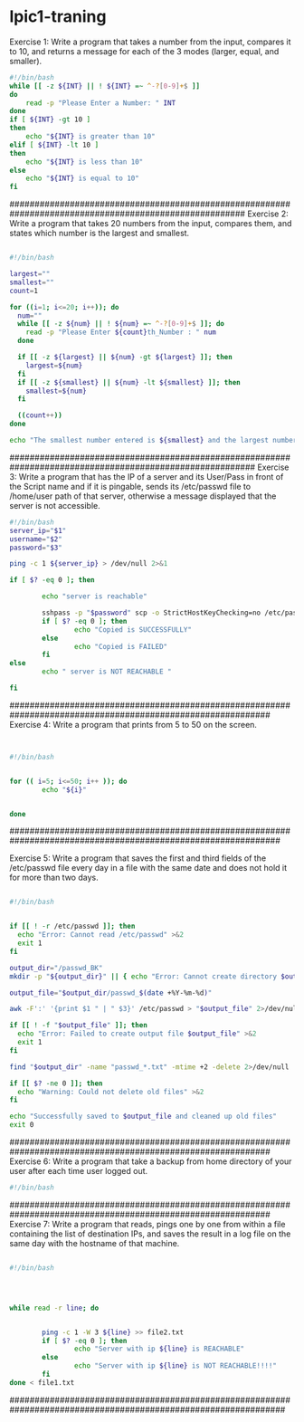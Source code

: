 # lpic1-traning

Exercise 1: Write a program that takes a number from the input, compares it to 10, and
returns a message for each of the 3 modes (larger, equal, and smaller).
```bash
#!/bin/bash
while [[ -z ${INT} || ! ${INT} =~ ^-?[0-9]+$ ]]
do
    read -p "Please Enter a Number: " INT
done
if [ ${INT} -gt 10 ]
then
    echo "${INT} is greater than 10"
elif [ ${INT} -lt 10 ]
then
    echo "${INT} is less than 10"
else
    echo "${INT} is equal to 10"
fi
```
#######################################################################################################
Exercise 2: Write a program that takes 20 numbers from the input, compares them, and
states which number is the largest and smallest.
```bash

#!/bin/bash

largest=""
smallest=""
count=1

for ((i=1; i<=20; i++)); do
  num=""
  while [[ -z ${num} || ! ${num} =~ ^-?[0-9]+$ ]]; do
    read -p "Please Enter ${count}th_Number : " num
  done

  if [[ -z ${largest} || ${num} -gt ${largest} ]]; then
    largest=${num}
  fi
  if [[ -z ${smallest} || ${num} -lt ${smallest} ]]; then
    smallest=${num}
  fi

  ((count++))
done

echo "The smallest number entered is ${smallest} and the largest number entered is ${largest}"
```
#########################################################################################################
Exercise 3: Write a program that has the IP of a server and its User/Pass in front of the Script
name and if it is pingable, sends its /etc/passwd file to /home/user path of that server,
otherwise a message displayed that the server is not accessible.
```bash
#!/bin/bash
server_ip="$1"
username="$2"
password="$3"

ping -c 1 ${server_ip} > /dev/null 2>&1

if [ $? -eq 0 ]; then

        echo "server is reachable"

        sshpass -p "$password" scp -o StrictHostKeyChecking=no /etc/passwd "${username}@${server_ip}:/${username}/"
        if [ $? -eq 0 ]; then
                echo "Copied is SUCCESSFULLY"
        else
                echo "Copied is FAILED"
        fi
else
        echo " server is NOT REACHABLE "

fi
```
############################################################################################################
Exercise 4: Write a program that prints from 5 to 50 on the screen.
```bash


#!/bin/bash


for (( i=5; i<=50; i++ )); do
        echo "${i}"


done
```
##############################################################################################################

Exercise 5: Write a program that saves the first and third fields of the /etc/passwd file every
day in a file with the same date and does not hold it for more than two days.
```bash

#!/bin/bash


if [[ ! -r /etc/passwd ]]; then
  echo "Error: Cannot read /etc/passwd" >&2
  exit 1
fi

output_dir="/passwd_BK"
mkdir -p "${output_dir}" || { echo "Error: Cannot create directory $output_dir" >&2; exit 1; }

output_file="$output_dir/passwd_$(date +%Y-%m-%d)"

awk -F':' '{print $1 " | " $3}' /etc/passwd > "$output_file" 2>/dev/null

if [[ ! -f "$output_file" ]]; then
  echo "Error: Failed to create output file $output_file" >&2
  exit 1
fi

find "$output_dir" -name "passwd_*.txt" -mtime +2 -delete 2>/dev/null

if [[ $? -ne 0 ]]; then
  echo "Warning: Could not delete old files" >&2
fi

echo "Successfully saved to $output_file and cleaned up old files"
exit 0
```
############################################################################################################
Exercise 6: Write a program that take a backup from home directory of your user after each
time user logged out.
```bash
#!/bin/bash

```
############################################################################################################
Exercise 7: Write a program that reads, pings one by one from within a file containing the list
of destination IPs, and saves the result in a log file on the same day with the hostname of
that machine.
```bash

#!/bin/bash




while read -r line; do


        ping -c 1 -W 3 ${line} >> file2.txt
        if [ $? -eq 0 ]; then
                echo "Server with ip ${line} is REACHABLE"
        else
                echo "Server with ip ${line} is NOT REACHABLE!!!!"
        fi
done < file1.txt
```
###############################################################################################################




